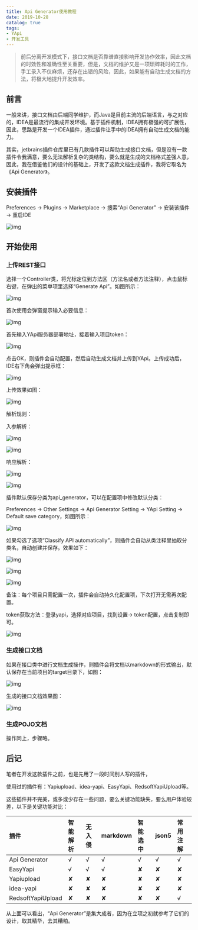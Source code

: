 ```yaml
---
title: Api Generator使用教程
date: 2019-10-28
catalog: true
tags:
- YApi
- 开发工具
---
```


>前后分离开发模式下，接口文档是否靠谱直接影响开发协作效率，因此文档的时效性和准确性至关重要，但是，文档的维护又是一项琐碎耗时的工作，手工录入不仅麻烦，还存在出错的风险，因此，如果能有自动生成文档的方法，将极大地提升开发效率。

## 前言

​		一般来讲，接口文档由后端同学维护，而Java是目前主流的后端语言，与之对应的，IDEA是最流行的集成开发环境。基于插件机制，IDEA拥有极强的可扩展性，因此，思路是开发一个IDEA插件，通过插件让手中的IDEA拥有自动生成文档的能力。

​		其实，jetbrains插件仓库里已有几款插件可以帮助生成接口文档，但是没有一款插件令我满意，要么无法解析复杂的类结构，要么就是生成的文档格式差强人意，因此，我在借鉴他们的设计的基础上，开发了这款文档生成插件，我将它取名为《Api Generator》。

## 安装插件

Preferences → Plugins → Marketplace → 搜索“Api Generator” → 安装该插件 → 重启IDE

![img](http://forgus.vicp.io/resources/images/install_api_generator.png)

## 开始使用

### 上传REST接口

选择一个Controller类，将光标定位到方法区（方法名或者方法注释），点击鼠标右键，在弹出的菜单项里选择“Generate Api”。如图所示：

![img](http://forgus.vicp.io/resources/images/upload_yapi.png)

首次使用会弹窗提示输入必要信息：

![img](http://forgus.vicp.io/resources/images/yapi_server_url.png)

首先输入YApi服务器部署地址，接着输入项目token：

![img](http://forgus.vicp.io/resources/images/yapi_token.png)

点击OK，则插件会自动配置，然后自动生成文档并上传到YApi。上传成功后，IDE右下角会弹出提示框：

![img](http://forgus.vicp.io/resources/images/upload_yapi_success.png)

上传效果如图：

![img](http://forgus.vicp.io/resources/images/yapi_demo.png)

解析规则：

入参解析：

![img](http://forgus.vicp.io/resources/images/rest_param_resolve.png)

![img](http://forgus.vicp.io/resources/images/rest_param_resolve_result.png)

响应解析：

![img](http://forgus.vicp.io/resources/images/rest_response_resolve.png)

![img](http://forgus.vicp.io/resources/images/rest_response_resolve_result.png)

插件默认保存分类为api_generator，可以在配置项中修改默认分类：

Preferences → Other Settings → Api Generator Setting → YApi Setting → Default save category，如图所示：

![img](http://forgus.vicp.io/resources/images/save_directory.png)

如果勾选了选项“Classify API automatically”，则插件会自动从类注释里抽取分类名，自动创建并保存。效果如下：

![img](http://forgus.vicp.io/resources/images/classify_auto.png)

![img](http://forgus.vicp.io/resources/images/category_resolve.png)

![img](http://forgus.vicp.io/resources/images/category_resolve_result.png)

备注：每个项目只需配置一次，插件会自动持久化配置项，下次打开无需再次配置。

token获取方法：登录yapi，选择对应项目，找到设置→ token配置，点击复制即可。

![img](http://forgus.vicp.io/resources/images/ge't_token.png)
### 生成接口文档

如果在接口类中进行文档生成操作，则插件会将文档以markdown的形式输出，默认保存在当前项目的target目录下，如图：

![img](http://forgus.vicp.io/resources/images/api_resolve.png)

生成的接口文档效果图：

![img](http://forgus.vicp.io/resources/images/api_resolve_result.png)
### 生成POJO文档

操作同上，步骤略。

## 后记

笔者在开发这款插件之前，也是先用了一段时间别人写的插件，

使用过的插件有：Yapiupload、idea-yapi、EasyYapi、RedsoftYapiUpload等。

这些插件并不完美，或多或少存在一些问题，要么关键功能缺失，要么用户体验较差，以下是关键功能对比：

| 插件              | 智能解析 | 无入侵 | markdown | 智能选中 | json5 | 常用注解 |
| :---------------- | :------- | :----- | :------- | :------- | :---- | :------- |
| Api Generator     | √        | √      | √        | √        | √     | √        |
| EasyYapi          | √        | √      | √        | ✘        | ✘     | ✘        |
| Yapiupload        | ✘        | ✘      | ✘        | ✘        | ✘     | ✘        |
| idea-yapi         | ✘        | ✘      | ✘        | ✘        | ✘     | ✘        |
| RedsoftYapiUpload | ✘        | ✘      | ✘        | ✘        | ✘     | √        |

从上面可以看出，“Api Generator”是集大成者，因为在立项之初就参考了它们的设计，取其精华，去其糟粕。
